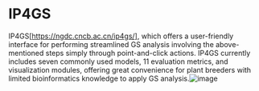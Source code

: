 # IP4GS
IP4GS[https://ngdc.cncb.ac.cn/ip4gs/], which offers a user-friendly interface for performing streamlined GS analysis involving the above-mentioned steps simply through point-and-click actions. IP4GS currently includes seven commonly used models, 11 evaluation metrics, and visualization modules, offering great convenience for plant breeders with limited bioinformatics knowledge to apply GS analysis.![image](https://user-images.githubusercontent.com/23020677/209525598-404b0dd8-0236-4c74-a0e9-dc6176eeb315.png)


